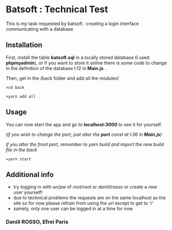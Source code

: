 # Batsoft : Technical Test

This is my task requested by batsoft : creating a login interface communicating with a database

## Installation

First, install the table **batsoft.sql** in a locally stored database (I used **phpmyadmin**), or if you want to store it online there is some code to change in the definition of the database l:12 in **Main.js** .

Then, get in the /back folder and add all the modules! 
 

```console
>cd back

>yarn add all
```

## Usage
You can now start the app and go to **localhost:3000** to see it for yourself. 

*(if you wish to change the port, just alter the **port** const at l:36 in **Main.js**)*

*if you alter the front part, remember to yarn build and import the new build file in the back*

```console
>yarn start
```

## Additional info

* try logging in with *un/pw* of *root/root* or *daniil/rosso* or create a new user yourself!
* due to technical problems the requests are on the same localhost as the site so for now please refrain from using the url except to get to '/' 
* samely, only one user can be logged in at a time for now

### Daniil ROSSO, Efrei Paris ### 
